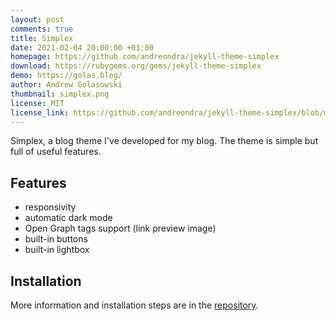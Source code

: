 ```yaml
---
layout: post
comments: true
title: Simplex
date: 2021-02-04 20:00:00 +01:00
homepage: https://github.com/andreondra/jekyll-theme-simplex
download: https://rubygems.org/gems/jekyll-theme-simplex
demo: https://golas.blog/
author: Andrew Golasowski
thumbnail: simplex.png
license: MIT
license_link: https://github.com/andreondra/jekyll-theme-simplex/blob/master/LICENSE.txt
---
```


Simplex, a blog theme I've developed for my blog. The theme is simple but full of useful features.

## Features

* responsivity
* automatic dark mode
* Open Graph tags support (link preview image)
* built-in buttons
* built-in lightbox

## Installation

More information and installation steps are in the [repository](https://github.com/andreondra/jekyll-theme-simplex).
